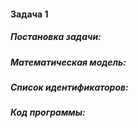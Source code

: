 #### **Задача 1** 

##### Постановка задачи: 
##### Математическая модель:
##### Список идентификаторов:
##### Код программы:
